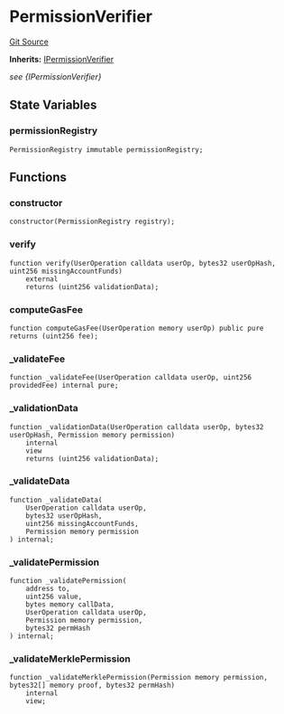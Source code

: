 # PermissionVerifier
[Git Source](https://github.com/permissivelabs/core/blob/6a9a97fdcc83bd3f41e6b78ff8acd4353d9d4655/src/core/PermissionVerifier.sol)

**Inherits:**
[IPermissionVerifier](/src/interfaces/IPermissionVerifier.sol/interface.IPermissionVerifier.md)

*see {IPermissionVerifier}*


## State Variables
### permissionRegistry

```solidity
PermissionRegistry immutable permissionRegistry;
```


## Functions
### constructor


```solidity
constructor(PermissionRegistry registry);
```

### verify


```solidity
function verify(UserOperation calldata userOp, bytes32 userOpHash, uint256 missingAccountFunds)
    external
    returns (uint256 validationData);
```

### computeGasFee


```solidity
function computeGasFee(UserOperation memory userOp) public pure returns (uint256 fee);
```

### _validateFee


```solidity
function _validateFee(UserOperation calldata userOp, uint256 providedFee) internal pure;
```

### _validationData


```solidity
function _validationData(UserOperation calldata userOp, bytes32 userOpHash, Permission memory permission)
    internal
    view
    returns (uint256 validationData);
```

### _validateData


```solidity
function _validateData(
    UserOperation calldata userOp,
    bytes32 userOpHash,
    uint256 missingAccountFunds,
    Permission memory permission
) internal;
```

### _validatePermission


```solidity
function _validatePermission(
    address to,
    uint256 value,
    bytes memory callData,
    UserOperation calldata userOp,
    Permission memory permission,
    bytes32 permHash
) internal;
```

### _validateMerklePermission


```solidity
function _validateMerklePermission(Permission memory permission, bytes32[] memory proof, bytes32 permHash)
    internal
    view;
```


